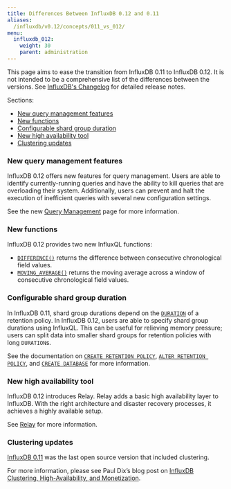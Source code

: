 ```yaml
---
title: Differences Between InfluxDB 0.12 and 0.11
aliases:
  /influxdb/v0.12/concepts/011_vs_012/
menu:
  influxdb_012:
    weight: 30
    parent: administration
---
```


This page aims to ease the transition from InfluxDB 0.11 to InfluxDB 0.12.
It is not intended to be a comprehensive list of the differences between the versions.
See [InfluxDB's Changelog](https://github.com/influxdata/influxdb/blob/master/CHANGELOG.md) for detailed release notes.

Sections:

* [New query management features](/influxdb/v0.12/concepts/011_vs_012/#new-query-management-features)
* [New functions](/influxdb/v0.12/concepts/011_vs_012/#new-functions)
* [Configurable shard group duration](/influxdb/v0.12/concepts/011_vs_012/#configurable-shard-group-duration)
* [New high availability tool](/influxdb/v0.12/concepts/011_vs_012/#new-high-availability-tool)
* [Clustering updates](/influxdb/v0.12/concepts/011_vs_012/#clustering-updates)

### New query management features

InfluxDB 0.12 offers new features for query management.
Users are able to identify currently-running queries and have the ability to kill queries that are overloading their system.
Additionally, users can prevent and halt the execution of inefficient queries with several new configuration settings.

See the new [Query Management](/influxdb/v0.12/troubleshooting/query_management/) page for more information.

### New functions

InfluxDB 0.12 provides two new InfluxQL functions:

* [`DIFFERENCE()`](/influxdb/v0.12/query_language/functions/#difference) returns
the difference between consecutive chronological field values.
* [`MOVING_AVERAGE()`](/influxdb/v0.12/query_language/functions/#moving-average)
returns the moving average across a window of consecutive chronological field
values.

### Configurable shard group duration

In InfluxDB 0.11, shard group durations depend on the [`DURATION`](/influxdb/v0.12/concepts/glossary/#duration) of a retention
policy.
In InfluxDB 0.12, users are able to specify shard group durations using
InfluxQL.
This can be useful for relieving memory pressure; users can split data into
smaller shard groups for retention policies with long `DURATION`s.

See the documentation on
[`CREATE RETENTION POLICY`](/influxdb/v0.12/query_language/database_management/#create-retention-policies-with-create-retention-policy), [`ALTER RETENTION POLICY`](/influxdb/v0.12/query_language/database_management/#modify-retention-policies-with-alter-retention-policy),
and [`CREATE DATABASE`](/influxdb/v0.12/query_language/database_management/#create-a-database-with-create-database) for more information.

### New high availability tool

InfluxDB 0.12 introduces Relay.
Relay adds a basic high availability layer to InfluxDB.
With the right architecture and disaster recovery processes, it achieves a
highly available setup.

See [Relay](/influxdb/v0.12/high_availability/relay/) for more information.

### Clustering updates

[InfluxDB 0.11](/influxdb/v0.11/clustering/) was the last open source version that included clustering.

For more information, please see Paul Dix’s blog post on [InfluxDB Clustering, High-Availability, and Monetization](https://influxdata.com/blog/update-on-influxdb-clustering-high-availability-and-monetization/).
